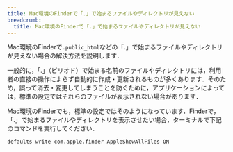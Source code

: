 ```yaml
---
title: Mac環境のFinderで「.」で始まるファイルやディレクトリが見えない
breadcrumb:
  title: Mac環境のFinderで「.」で始まるファイルやディレクトリが見えない
---
```


Mac環境のFinderで`.public_html`などの「.」で始まるファイルやディレクトリが見えない場合の解決方法を説明します．

一般的に，「.」（ピリオド）で始まる名前のファイルやディレクトリには，利用者の直接の操作によらず自動的に作成・更新されるものが多くあります．そのため，誤って消去・変更してしまうことを防ぐために，アプリケーションによっては，標準の設定ではそれらのファイルが表示されない場合があります．

Mac環境のFinderでも，標準の設定ではそのようになっています．Finderで，「.」で始まるファイルやディレクトリを表示させたい場合，ターミナルで下記のコマンドを実行してください．
```
defaults write com.apple.finder AppleShowAllFiles ON
```
